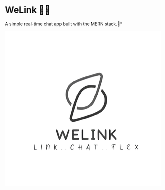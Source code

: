 # WeLink 💬✨
A simple real-time chat app built with the MERN stack.🚀*

![WeLink Logo](./logo__.png "WeLink Logo")
